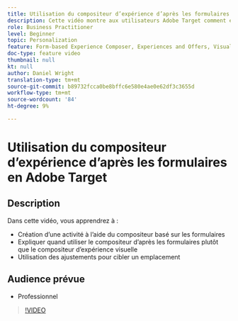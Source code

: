 ```yaml
---
title: Utilisation du compositeur d’expérience d’après les formulaires
description: Cette vidéo montre aux utilisateurs Adobe Target comment et quand utiliser le compositeur d’expérience d’après les formulaires.
role: Business Practitioner
level: Beginner
topic: Personalization
feature: Form-based Experience Composer, Experiences and Offers, Visual Experience Composer (VEC)
doc-type: feature video
thumbnail: null
kt: null
author: Daniel Wright
translation-type: tm+mt
source-git-commit: b89732fcca0be8bffc6e580e4ae0e62df3c3655d
workflow-type: tm+mt
source-wordcount: '84'
ht-degree: 9%

---
```



# Utilisation du compositeur d’expérience d’après les formulaires en Adobe Target

## Description

Dans cette vidéo, vous apprendrez à :

* Création d’une activité à l’aide du compositeur basé sur les formulaires
* Expliquer quand utiliser le compositeur d’après les formulaires plutôt que le compositeur d’expérience visuelle
* Utilisation des ajustements pour cibler un emplacement

## Audience prévue

* Professionnel

>[!VIDEO](https://video.tv.adobe.com/v/17390/?quality=12)